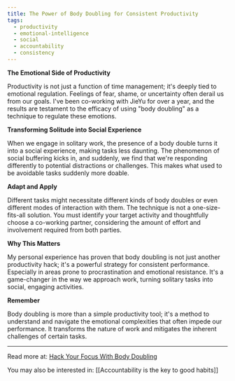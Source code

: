 ```yaml
---
title: The Power of Body Doubling for Consistent Productivity
tags:
  - productivity
  - emotional-intelligence
  - social
  - accountability
  - consistency
---
```

**The Emotional Side of Productivity**

Productivity is not just a function of time management; it's deeply tied to emotional regulation. Feelings of fear, shame, or uncertainty often derail us from our goals. I've been co-working with JieYu for over a year, and the results are testament to the efficacy of using "body doubling" as a technique to regulate these emotions.

**Transforming Solitude into Social Experience**

When we engage in solitary work, the presence of a body double turns it into a social experience, making tasks less daunting. The phenomenon of social buffering kicks in, and suddenly, we find that we're responding differently to potential distractions or challenges. This makes what used to be avoidable tasks suddenly more doable.

**Adapt and Apply**

Different tasks might necessitate different kinds of body doubles or even different modes of interaction with them. The technique is not a one-size-fits-all solution. You must identify your target activity and thoughtfully choose a co-working partner, considering the amount of effort and involvement required from both parties.

**Why This Matters**

My personal experience has proven that body doubling is not just another productivity hack; it's a powerful strategy for consistent performance. Especially in areas prone to procrastination and emotional resistance. It's a game-changer in the way we approach work, turning solitary tasks into social, engaging activities.

**Remember**

Body doubling is more than a simple productivity tool; it's a method to understand and navigate the emotional complexities that often impede our performance. It transforms the nature of work and mitigates the inherent challenges of certain tasks.

----

Read more at: [Hack Your Focus With Body Doubling](https://every.to/no-small-plans/hack-your-focus-with-body-doubling)

You may also be interested in: [[Accountability is the key to good habits]]